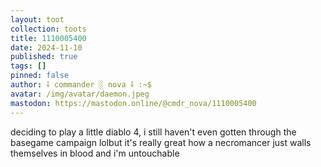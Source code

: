```yaml
---
layout: toot
collection: toots
title: 1110005400
date: 2024-11-10
published: true
tags: []
pinned: false
author: ⸸ commander ░ nova ⸸ :~$
avatar: /img/avatar/daemon.jpeg
mastodon: https://mastodon.online/@cmdr_nova/1110005400
---
```


deciding to play a little diablo 4, i still haven't even gotten through the basegame campaign lolbut it's really great how a necromancer just walls themselves in blood and i'm untouchable
